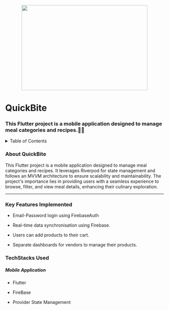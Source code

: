 <p align="center">
<img src="https://media.licdn.com/dms/image/C5612AQFZ1BzdKmVdIA/article-inline_image-shrink_1500_2232/0/1607430128500?e=1727308800&v=beta&t=-SJiRb1aiz6b0jU0gv3CYvR6Jyhjh3ooe4THjnhpYZk" align ="center" height="270" width="400" >
  </p>

<H1> QuickBite </H1>
<H3> This Flutter project is a mobile application designed to manage meal categories and recipes.💙💫 </H3>

<details>
<summary>Table of Contents</summary>

- [Aim](#aim)
- [Tech Stack](#tech-stack)
- [Key Features](#key-features)
- [Screenshots](#screenshots)
</details>
<h3 name="aim">  About QuickBite </h3>
<p>This Flutter project is a mobile application designed to manage meal categories and recipes. It leverages Riverpod for state management and follows an MVVM architecture to ensure scalability and maintainability. The project's importance lies in providing users with a seamless experience to browse, filter, and view meal details, enhancing their culinary exploration.</p>
<hr>
<h3 name="key-features"> Key Features Implemented </h3>
<ul>
    <li>
        <p>Email-Password login using FirebaseAuth</p>
   </li>
    <li>
        <p>Real-time data synchronisation using Firebase.</p>
    </li>
    <li>
        <p>Users can add products to their cart.</p>
    </li>
    <li>
        <p>Separate dashboards for vendors to manage their products.</p>
    </li>
</ul>
<h3 name="tech-stack">TechStacks Used</h3>
<h5>Mobile Application</h5>
<ul>
    <li>
        <p>Flutter</p>
    </li>
    <li>
        <p>FireBase</p>
    </li>
    <li>
        <p>Provider State Management</p>
    </li>
</ul>


